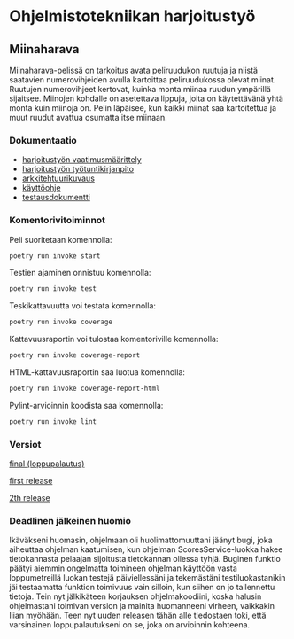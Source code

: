 # Ohjelmistotekniikan harjoitustyö
## Miinaharava
Miinaharava-pelissä on tarkoitus avata peliruudukon ruutuja ja niistä saatavien numerovihjeiden avulla kartoittaa peliruudukossa olevat miinat. Ruutujen numerovihjeet kertovat, kuinka monta miinaa ruudun ympärillä sijaitsee. Miinojen kohdalle on asetettava lippuja, joita on käytettävänä yhtä monta kuin miinoja on. Pelin läpäisee, kun kaikki miinat saa kartoitettua ja muut ruudut avattua osumatta itse miinaan.

### Dokumentaatio
* [harjoitustyön vaatimusmäärittely](https://github.com/J-Uhero/ot-harjoitustyo/blob/master/dokumentaatio/vaatimusmaarittely.md)
* [harjoitustyön työtuntikirjanpito](https://github.com/J-Uhero/ot-harjoitustyo/blob/master/dokumentaatio/tyoaikakirjanpito.md)
* [arkkitehtuurikuvaus](https://github.com/J-Uhero/ot-harjoitustyo/blob/master/dokumentaatio/arkkitehtuuri.md)
* [käyttöohje](https://github.com/J-Uhero/ot-harjoitustyo/blob/master/dokumentaatio/kayttoohje.md)
* [testausdokumentti](https://github.com/J-Uhero/ot-harjoitustyo/blob/master/dokumentaatio/testikattavuus.md)

### Komentorivitoiminnot

Peli suoritetaan komennolla:
```bash
poetry run invoke start
```
Testien ajaminen onnistuu komennolla:
```bash
poetry run invoke test
```
Teskikattavuutta voi testata komennolla:
```bash
poetry run invoke coverage
```
Kattavuusraportin voi tulostaa komentoriville komennolla:
```bash
poetry run invoke coverage-report
```
HTML-kattavuusraportin saa luotua komennolla:
```bash
poetry run invoke coverage-report-html
```
Pylint-arvioinnin koodista saa komennolla:
```bash
poetry run invoke lint
```

### Versiot
[final (loppupalautus)](https://github.com/J-Uhero/ot-harjoitustyo/releases/tag/viikko7)

[first release](https://github.com/J-Uhero/ot-harjoitustyo/releases/tag/viikko5)

[2th release](https://github.com/J-Uhero/ot-harjoitustyo/releases/tag/viikko6)

### Deadlinen jälkeinen huomio
Ikäväkseni huomasin, ohjelmaan oli huolimattomuuttani jäänyt bugi, joka aiheuttaa ohjelman kaatumisen, kun ohjelman ScoresService-luokka hakee tietokannasta pelaajan sijoitusta tietokannan ollessa tyhjä. Buginen funktio päätyi aiemmin ongelmatta toimineen ohjelman käyttöön vasta loppumetreillä luokan testejä päiviellessäni ja tekemästäni testiluokastanikin jäi testaamatta funktion toimivuus vain silloin, kun siihen on jo tallennettu tietoja. Tein nyt jälkikäteen korjauksen ohjelmakoodiini, koska halusin ohjelmastani toimivan version ja mainita huomanneeni virheen, vaikkakin liian myöhään. Teen nyt uuden releasen tähän alle tiedostaen toki, että varsinainen loppupalautukseni on se, joka on arvioinnin kohteena.
